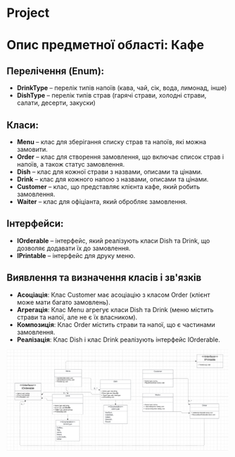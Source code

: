 # Project
# Опис предметної області: Кафе

## Перелічення (Enum):
- **DrinkType** – перелік типів напоїв (кава, чай, сік, вода, лимонад, інше)
- **DishType** – перелік типів страв (гарячі страви, холодні страви, салати, десерти, закуски)

## Класи:
- **Menu** – клас для зберігання списку страв та напоїв, які можна замовити.
- **Order** – клас для створення замовлення, що включає список страв і напоїв, а також статус замовлення.
- **Dish** – клас для кожної страви з назвами, описами та цінами.
- **Drink** – клас для кожного напою з назвами, описами та цінами.
- **Customer** – клас, що представляє клієнта кафе, який робить замовлення.
- **Waiter** – клас для офіціанта, який обробляє замовлення.

## Інтерфейси:
- **IOrderable** – інтерфейс, який реалізують класи Dish та Drink, що дозволяє додавати їх до замовлення.
- **IPrintable** – інтерфейс для друку меню.

## Виявлення та визначення класів і зв'язків
- **Асоціація**: Клас Customer має асоціацію з класом Order (клієнт може мати багато замовлень).
- **Агрегація**: Клас Menu агрегує класи Dish та Drink (меню містить страви та напої, але не є їх власником).
- **Композиція**: Клас Order містить страви та напої, що є частинами замовлення.
- **Реалізація**: Клас Dish і клас Drink реалізують інтерфейс IOrderable.

![Рисунок 1 – Детальне проєктування елементів моделі предметної області](1.png)
